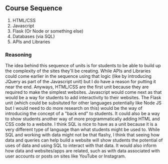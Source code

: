 ## Course Sequence
1. HTML/CSS
2. Javascript
3. Flask (Or Node or something else)
4. Databases (via SQL)
5. APIs and Libraries

### Reasoning
The idea behind this sequence of units is for students to be able to build up the complexity of the sites they'll be creating. While APIs and Libraries could come earlier in the sequence using that logic (like by introducing JQuery as part of the Javascript unit) but I do have a reason for putting it near the end. Anyways, HTML/CSS are the first unit because they are required to make the simplest websites. Javascript would come next as that would be a way for students to add interactivity to their websites. The Flask unit (which could be subsituted for other languages potentially like Node JS but I would need to do more research on this) would be the way of introducing the concept of a "back end" to students. It could also be a way to show students another way of more programmatically adding HTML and CSS code to a website. I think SQL is nice to have as a unit because it is a very different type of language than what students might be used to. While SQL and working with data might not be that flashy, I think that seeing how data and queries can help build a website will show students the potential of uses of data and using SQL to interact with that data. It would also inform how data and websites/apps are related, such as with data associated with user accounts or posts on sites like YouTube or Instagram.